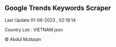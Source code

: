 

## Google Trends Keywords Scraper 
 
Last Update 01-06-2023 , 02:18:14

Country List :
VIETNAM.json



© Abdul Muttaqin 
